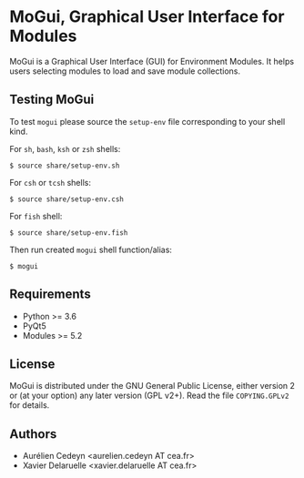 MoGui, Graphical User Interface for Modules
===========================================

MoGui is a Graphical User Interface (GUI) for Environment Modules. It helps
users selecting modules to load and save module collections.

Testing MoGui
-------------

To test `mogui` please source the `setup-env` file corresponding to your
shell kind.

For `sh`, `bash`, `ksh` or `zsh`  shells:

    $ source share/setup-env.sh

For `csh` or `tcsh` shells:

    $ source share/setup-env.csh

For `fish` shell:

    $ source share/setup-env.fish

Then run created `mogui` shell function/alias:

    $ mogui

Requirements
------------

 * Python >= 3.6
 * PyQt5
 * Modules >= 5.2

License
-------

MoGui is distributed under the GNU General Public License, either version 2 or
(at your option) any later version (GPL v2+). Read the file `COPYING.GPLv2`
for details.

Authors
-------

 * Aurélien Cedeyn <aurelien.cedeyn AT cea.fr>
 * Xavier Delaruelle <xavier.delaruelle AT cea.fr>
